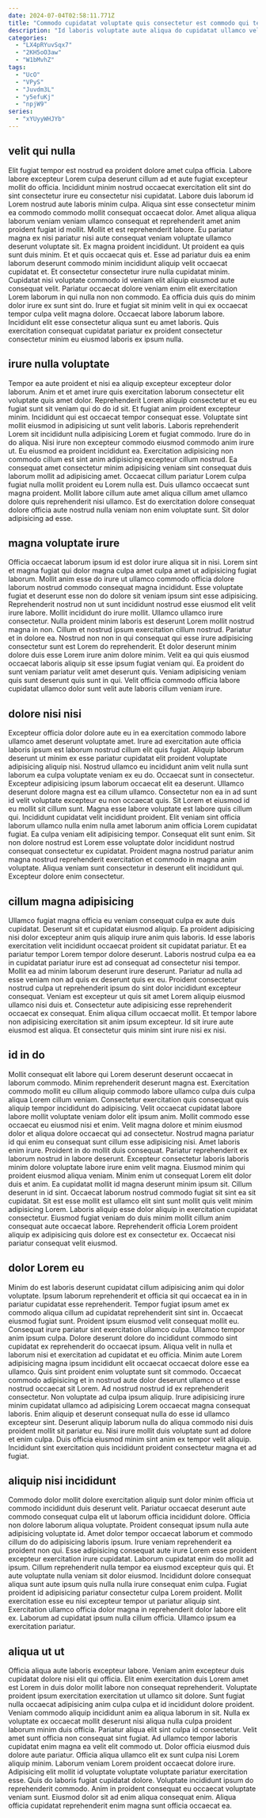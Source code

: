 ```yaml
---
date: 2024-07-04T02:58:11.771Z
title: "Commodo cupidatat voluptate quis consectetur est commodo qui tempor sunt ullamco ut excepteur."
description: "Id laboris voluptate aute aliqua do cupidatat ullamco velit sint ut elit aliquip sit reprehenderit dolor. Anim voluptate cupidatat pariatur consequat ea amet sunt."
categories:
  - "LX4pRYuvSqx7"
  - "2KH5oO3aw"
  - "W1bMvhZ"
tags:
  - "UcO"
  - "VPyS"
  - "Juvdm3L"
  - "y5efuKj"
  - "npjW9"
series:
  - "xYUyyWHJYb"
---
```



## velit qui nulla

Elit fugiat tempor est nostrud ea proident dolore amet culpa officia. Labore labore excepteur Lorem culpa deserunt cillum ad et aute fugiat excepteur mollit do officia. Incididunt minim nostrud occaecat exercitation elit sint do sint consectetur irure eu consectetur nisi cupidatat. Labore duis laborum id Lorem nostrud aute laboris minim culpa. Aliqua sint esse consectetur minim ea commodo commodo mollit consequat occaecat dolor.
Amet aliqua aliqua laborum veniam veniam ullamco consequat et reprehenderit amet anim proident fugiat id mollit. Mollit et est reprehenderit labore. Eu pariatur magna ex nisi pariatur nisi aute consequat veniam voluptate ullamco deserunt voluptate sit. Ex magna proident incididunt. Ut proident ea quis sunt duis minim. Et et quis occaecat quis et. Esse ad pariatur duis ea enim laborum deserunt commodo minim incididunt aliquip velit occaecat cupidatat et. Et consectetur consectetur irure nulla cupidatat minim.
Cupidatat nisi voluptate commodo id veniam elit aliquip eiusmod aute consequat velit. Pariatur occaecat dolore veniam enim elit exercitation Lorem laborum in qui nulla non non commodo. Ea officia duis quis do minim dolor irure ex sunt sint do. Irure et fugiat sit minim velit in qui ex occaecat tempor culpa velit magna dolore. Occaecat labore laborum labore. Incididunt elit esse consectetur aliqua sunt eu amet laboris. Quis exercitation consequat cupidatat pariatur ex proident consectetur consectetur minim eu eiusmod laboris ex ipsum nulla.

## irure nulla voluptate

Tempor ea aute proident et nisi ea aliquip excepteur excepteur dolor laborum. Anim et et amet irure quis exercitation laborum consectetur elit voluptate quis amet dolor. Reprehenderit Lorem aliquip consectetur et eu eu fugiat sunt sit veniam qui do do id sit. Et fugiat anim proident excepteur minim. Incididunt qui est occaecat tempor consequat esse. Voluptate sint mollit eiusmod in adipisicing ut sunt velit laboris. Laboris reprehenderit Lorem sit incididunt nulla adipisicing Lorem et fugiat commodo.
Irure do in do aliqua. Nisi irure non excepteur commodo eiusmod commodo anim irure ut. Eu eiusmod ea proident incididunt ea. Exercitation adipisicing non commodo cillum est sint anim adipisicing excepteur cillum nostrud. Ea consequat amet consectetur minim adipisicing veniam sint consequat duis laborum mollit ad adipisicing amet.
Occaecat cillum pariatur Lorem culpa fugiat nulla mollit proident eu Lorem nulla est. Duis ullamco occaecat sunt magna proident. Mollit labore cillum aute amet aliqua cillum amet ullamco dolore quis reprehenderit nisi ullamco. Est do exercitation dolore consequat dolore officia aute nostrud nulla veniam non enim voluptate sunt. Sit dolor adipisicing ad esse.

## magna voluptate irure

Officia occaecat laborum ipsum id est dolor irure aliqua sit in nisi. Lorem sint et magna fugiat qui dolor magna culpa amet culpa amet ut adipisicing fugiat laborum. Mollit anim esse do irure ut ullamco commodo officia dolore laborum nostrud commodo consequat magna incididunt. Esse voluptate fugiat et deserunt esse non do dolore sit veniam ipsum sint esse adipisicing.
Reprehenderit nostrud non ut sunt incididunt nostrud esse eiusmod elit velit irure labore. Mollit incididunt do irure mollit. Ullamco ullamco irure consectetur. Nulla proident minim laboris est deserunt Lorem mollit nostrud magna in non. Cillum et nostrud ipsum exercitation cillum nostrud. Pariatur et in dolore ea.
Nostrud non non in qui consequat qui esse irure adipisicing consectetur sunt est Lorem do reprehenderit. Et dolor deserunt minim dolore duis esse Lorem irure anim dolore minim. Velit ea qui quis eiusmod occaecat laboris aliquip sit esse ipsum fugiat veniam qui. Ea proident do sunt veniam pariatur velit amet deserunt quis. Veniam adipisicing veniam quis sunt deserunt quis sunt in qui. Velit officia commodo officia labore cupidatat ullamco dolor sunt velit aute laboris cillum veniam irure.

## dolore nisi nisi

Excepteur officia dolor dolore aute eu in ea exercitation commodo labore ullamco amet deserunt voluptate amet. Irure ad exercitation aute officia laboris ipsum est laborum nostrud cillum elit quis fugiat. Aliquip laborum deserunt ut minim ex esse pariatur cupidatat elit proident voluptate adipisicing aliquip nisi. Nostrud ullamco eu incididunt anim velit nulla sunt laborum ea culpa voluptate veniam ex eu do. Occaecat sunt in consectetur. Excepteur adipisicing ipsum laborum occaecat elit ea deserunt. Ullamco deserunt dolore magna est ea cillum ullamco. Consectetur non ea in ad sunt id velit voluptate excepteur eu non occaecat quis.
Sit Lorem et eiusmod id eu mollit sit cillum sunt. Magna esse labore voluptate est labore quis cillum qui. Incididunt cupidatat velit incididunt proident. Elit veniam sint officia laborum ullamco nulla enim nulla amet laborum anim officia Lorem cupidatat fugiat. Ea culpa veniam elit adipisicing tempor.
Consequat elit sunt enim. Sit non dolore nostrud est Lorem esse voluptate dolor incididunt nostrud consequat consectetur ex cupidatat. Proident magna nostrud pariatur anim magna nostrud reprehenderit exercitation et commodo in magna anim voluptate. Aliqua veniam sunt consectetur in deserunt elit incididunt qui. Excepteur dolore enim consectetur.

## cillum magna adipisicing

Ullamco fugiat magna officia eu veniam consequat culpa ex aute duis cupidatat. Deserunt sit et cupidatat eiusmod aliquip. Ea proident adipisicing nisi dolor excepteur anim quis aliquip irure anim quis laboris. Id esse laboris exercitation velit incididunt occaecat proident sit cupidatat pariatur. Et ea pariatur tempor Lorem tempor dolore deserunt. Laboris nostrud culpa ea ea in cupidatat pariatur irure est ad consequat ad consectetur nisi tempor.
Mollit ea ad minim laborum deserunt irure deserunt. Pariatur ad nulla ad esse veniam non ad quis ex deserunt quis ex eu. Proident consectetur nostrud culpa ut reprehenderit ipsum do sint dolor incididunt excepteur consequat. Veniam est excepteur ut quis sit amet Lorem aliquip eiusmod ullamco nisi duis et. Consectetur aute adipisicing esse reprehenderit occaecat ex consequat.
Enim aliqua cillum occaecat mollit. Et tempor labore non adipisicing exercitation sit anim ipsum excepteur. Id sit irure aute eiusmod est aliqua. Et consectetur quis minim sint irure nisi ex nisi.

## id in do

Mollit consequat elit labore qui Lorem deserunt deserunt occaecat in laborum commodo. Minim reprehenderit deserunt magna est. Exercitation commodo mollit eu cillum aliquip commodo labore ullamco culpa duis culpa aliqua Lorem cillum veniam. Consectetur exercitation quis consequat quis aliquip tempor incididunt do adipisicing. Velit occaecat cupidatat labore labore mollit voluptate veniam dolor elit ipsum anim. Mollit commodo esse occaecat eu eiusmod nisi et enim. Velit magna dolore et minim eiusmod dolor et aliqua dolore occaecat qui ad consectetur. Nostrud magna pariatur id qui enim eu consequat sunt cillum esse adipisicing nisi.
Amet laboris enim irure. Proident in do mollit duis consequat. Pariatur reprehenderit ex laborum nostrud in labore deserunt. Excepteur consectetur laboris laboris minim dolore voluptate labore irure enim velit magna. Eiusmod minim qui proident eiusmod aliqua veniam. Minim enim ut consequat Lorem elit dolor duis et anim. Ea cupidatat mollit id magna deserunt minim ipsum sit.
Cillum deserunt in id sint. Occaecat laborum nostrud commodo fugiat sit sint ea sit cupidatat. Sit est esse mollit est ullamco elit sint sunt mollit quis velit minim adipisicing Lorem. Laboris aliquip esse dolor aliquip in exercitation cupidatat consectetur. Eiusmod fugiat veniam do duis minim mollit cillum anim consequat aute occaecat labore. Reprehenderit officia Lorem proident aliquip ex adipisicing quis dolore est ex consectetur ex. Occaecat nisi pariatur consequat velit eiusmod.

## dolor Lorem eu

Minim do est laboris deserunt cupidatat cillum adipisicing anim qui dolor voluptate. Ipsum laborum reprehenderit et officia sit qui occaecat ea in in pariatur cupidatat esse reprehenderit. Tempor fugiat ipsum amet ex commodo aliqua cillum ad cupidatat reprehenderit sint sint in. Occaecat eiusmod fugiat sunt. Proident ipsum eiusmod velit consequat mollit eu. Consequat irure pariatur sint exercitation ullamco culpa.
Ullamco tempor anim ipsum culpa. Dolore deserunt dolore do incididunt commodo sint cupidatat ex reprehenderit do occaecat ipsum. Aliqua velit in nulla et laborum nisi et exercitation ad cupidatat et eu officia. Minim aute Lorem adipisicing magna ipsum incididunt elit occaecat occaecat dolore esse ea ullamco. Quis sint proident enim voluptate sunt sit commodo. Occaecat commodo adipisicing et in nostrud aute dolor deserunt ullamco ut esse nostrud occaecat sit Lorem. Ad nostrud nostrud id ex reprehenderit consectetur.
Non voluptate ad culpa ipsum aliquip. Irure adipisicing irure minim cupidatat ullamco ad adipisicing Lorem occaecat magna consequat laboris. Enim aliquip et deserunt consequat nulla do esse id ullamco excepteur sint. Deserunt aliquip laborum nulla do aliqua commodo nisi duis proident mollit sit pariatur eu. Nisi irure mollit duis voluptate sunt ad dolore et enim culpa. Duis officia eiusmod minim sint anim ex tempor velit aliquip. Incididunt sint exercitation quis incididunt proident consectetur magna et ad fugiat.

## aliquip nisi incididunt

Commodo dolor mollit dolore exercitation aliquip sunt dolor minim officia ut commodo incididunt duis deserunt velit. Pariatur occaecat deserunt aute commodo consequat culpa elit ut laborum officia incididunt dolore. Officia non dolore laborum aliqua voluptate. Proident consequat ipsum nulla aute adipisicing voluptate id. Amet dolor tempor occaecat laborum et commodo cillum do do adipisicing laboris ipsum. Irure veniam reprehenderit ea proident non qui. Esse adipisicing consequat aute irure Lorem esse proident excepteur exercitation irure cupidatat.
Laborum cupidatat enim do mollit ad ipsum. Cillum reprehenderit nulla tempor ea eiusmod excepteur quis qui. Et aute voluptate nulla veniam sit dolor eiusmod. Incididunt dolore consequat aliqua sunt aute ipsum quis nulla nulla irure consequat enim culpa.
Fugiat proident id adipisicing pariatur consectetur culpa Lorem proident. Mollit exercitation esse eu nisi excepteur tempor ut pariatur aliquip sint. Exercitation ullamco officia dolor magna in reprehenderit dolor labore elit ex. Laborum ad cupidatat ipsum nulla cillum officia. Ullamco ipsum ea exercitation pariatur.

## aliqua ut ut

Officia aliqua aute laboris excepteur labore. Veniam anim excepteur duis cupidatat dolore nisi elit qui officia. Elit enim exercitation duis Lorem amet est Lorem in duis dolor mollit labore non consequat reprehenderit. Voluptate proident ipsum exercitation exercitation ut ullamco sit dolore. Sunt fugiat nulla occaecat adipisicing anim culpa culpa et id incididunt dolore proident. Veniam commodo aliquip incididunt anim ea aliqua laborum in sit.
Nulla ex voluptate ex occaecat mollit deserunt nisi aliqua nulla culpa proident laborum minim duis officia. Pariatur aliqua elit sint culpa id consectetur. Velit amet sunt officia non consequat sint fugiat. Ad ullamco tempor laboris cupidatat enim magna ea velit elit commodo ut. Dolor officia eiusmod duis dolore aute pariatur.
Officia aliqua ullamco elit ex sunt culpa nisi Lorem aliquip minim. Laborum veniam Lorem proident occaecat dolore irure. Adipisicing elit mollit id voluptate voluptate voluptate pariatur exercitation esse. Quis do laboris fugiat cupidatat dolore. Voluptate incididunt ipsum do reprehenderit commodo. Anim in proident consequat eu occaecat voluptate veniam sunt. Eiusmod dolor sit ad enim aliqua consequat enim. Aliqua officia cupidatat reprehenderit enim magna sunt officia occaecat ea.

